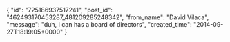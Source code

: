  {
   "id": "725186937517241",
   "post_id": "462493170453287_481209285248342",
   "from_name": "David Vilaca",
   "message": "duh, I can has a board of directors",
   "created_time": "2014-09-27T18:19:05+0000"
 }
